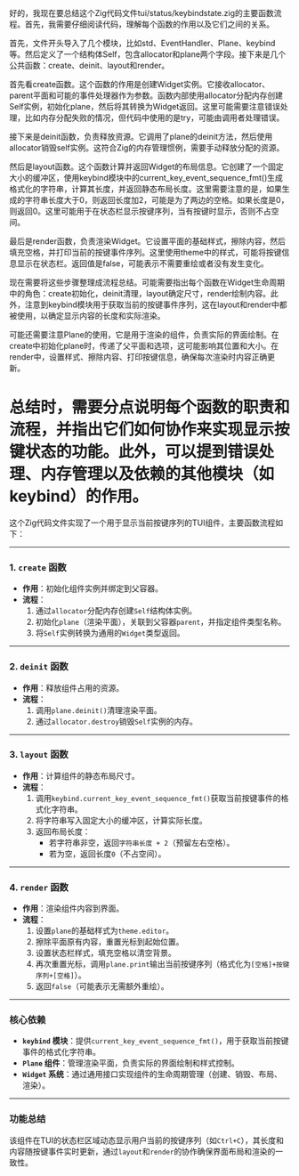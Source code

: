 好的，我现在要总结这个Zig代码文件tui/status/keybindstate.zig的主要函数流程。首先，我需要仔细阅读代码，理解每个函数的作用以及它们之间的关系。

首先，文件开头导入了几个模块，比如std、EventHandler、Plane、keybind等。然后定义了一个结构体Self，包含allocator和plane两个字段。接下来是几个公共函数：create、deinit、layout和render。

首先看create函数。这个函数的作用是创建Widget实例。它接收allocator、parent平面和可能的事件处理器作为参数。函数内部使用allocator分配内存创建Self实例，初始化plane，然后将其转换为Widget返回。这里可能需要注意错误处理，比如内存分配失败的情况，但代码中使用的是try，可能由调用者处理错误。

接下来是deinit函数，负责释放资源。它调用了plane的deinit方法，然后使用allocator销毁self实例。这符合Zig的内存管理惯例，需要手动释放分配的资源。

然后是layout函数。这个函数计算并返回Widget的布局信息。它创建了一个固定大小的缓冲区，使用keybind模块中的current_key_event_sequence_fmt()生成格式化的字符串，计算其长度，并返回静态布局长度。这里需要注意的是，如果生成的字符串长度大于0，则返回长度加2，可能是为了两边的空格。如果长度是0，则返回0。这里可能用于在状态栏显示按键序列，当有按键时显示，否则不占空间。

最后是render函数，负责渲染Widget。它设置平面的基础样式，擦除内容，然后填充空格，并打印当前的按键事件序列。这里使用theme中的样式，可能将按键信息显示在状态栏。返回值是false，可能表示不需要重绘或者没有发生变化。

现在需要将这些步骤整理成流程总结。可能需要指出每个函数在Widget生命周期中的角色：create初始化，deinit清理，layout确定尺寸，render绘制内容。此外，注意到keybind模块用于获取当前的按键事件序列，这在layout和render中都被使用，以确定显示内容的长度和实际渲染。

可能还需要注意Plane的使用，它是用于渲染的组件，负责实际的界面绘制。在create中初始化plane时，传递了父平面和选项，这可能影响其位置和大小。在render中，设置样式、擦除内容、打印按键信息，确保每次渲染时内容正确更新。

总结时，需要分点说明每个函数的职责和流程，并指出它们如何协作来实现显示按键状态的功能。此外，可以提到错误处理、内存管理以及依赖的其他模块（如keybind）的作用。
================================================
这个Zig代码文件实现了一个用于显示当前按键序列的TUI组件，主要函数流程如下：

---

### **1. `create` 函数**
- **作用**：初始化组件实例并绑定到父容器。
- **流程**：
  1. 通过`allocator`分配内存创建`Self`结构体实例。
  2. 初始化`plane`（渲染平面），关联到父容器`parent`，并指定组件类型名称。
  3. 将`Self`实例转换为通用的`Widget`类型返回。

---

### **2. `deinit` 函数**
- **作用**：释放组件占用的资源。
- **流程**：
  1. 调用`plane.deinit()`清理渲染平面。
  2. 通过`allocator.destroy`销毁`Self`实例的内存。

---

### **3. `layout` 函数**
- **作用**：计算组件的静态布局尺寸。
- **流程**：
  1. 调用`keybind.current_key_event_sequence_fmt()`获取当前按键事件的格式化字符串。
  2. 将字符串写入固定大小的缓冲区，计算实际长度。
  3. 返回布局长度：  
     - 若字符串非空，返回`字符串长度 + 2`（预留左右空格）。  
     - 若为空，返回长度`0`（不占空间）。

---

### **4. `render` 函数**
- **作用**：渲染组件内容到界面。
- **流程**：
  1. 设置`plane`的基础样式为`theme.editor`。
  2. 擦除平面原有内容，重置光标到起始位置。
  3. 设置状态栏样式，填充空格以清空背景。
  4. 再次重置光标，调用`plane.print`输出当前按键序列（格式化为`[空格]+按键序列+[空格]`）。
  5. 返回`false`（可能表示无需额外重绘）。

---

### **核心依赖**
- **`keybind` 模块**：提供`current_key_event_sequence_fmt()`，用于获取当前按键事件的格式化字符串。
- **`Plane` 组件**：管理渲染平面，负责实际的界面绘制和样式控制。
- **`Widget` 系统**：通过通用接口实现组件的生命周期管理（创建、销毁、布局、渲染）。

---

### **功能总结**
该组件在TUI的状态栏区域动态显示用户当前的按键序列（如`Ctrl+C`），其长度和内容随按键事件实时更新，通过`layout`和`render`的协作确保界面布局和渲染的一致性。